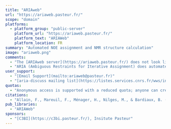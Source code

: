 ```yaml
---
title: "ARIAweb"
url: "https://ariaweb.pasteur.fr/"
scope: "domain"
platforms:
  - platform_group: "public-server"
    platform_url: "https://ariaweb.pasteur.fr/"
    platform_text: "ARIAWeb"
    platform_location: FR
summary: "Automated NOE assignment and NMR structure calculation"
image: "ariaweb.png"
comments:
  - "The [ARIAweb server](https://ariaweb.pasteur.fr/) does not look like Galaxy, but it uses the [Galaxy@Pasteur server](/use/galaxy-pasteur/) for data analysis and workflow execution."
  - "ARIA (Ambiguous Restraints for Iterative Assignment) does automated NOE assignment and NMR structure calculation."
user_support:
  - "[Email Support](mailto:ariaweb@pasteur.fr)"
  - "[aria-discuss mailing list](https://listes.services.cnrs.fr/wws/info/aria-discuss)"
quotas:
  - "Anonymous access is supported with a reduced quota; anyone can create an account."
citations:
  - "Allain, F., Mareuil, F., Ménager, H., Nilges, M., & Bardiaux, B. (2020). [ARIAweb: A server for automated NMR structure calculation](https://doi.org/10.1093/nar/gkaa362). *Nucleic Acids Research*. https://doi.org/10.1093/nar/gkaa362"
pub_libraries:
  - "ARIAWeb"
sponsors:
  - "[C3BI](https://c3bi.pasteur.fr/), Insitute Pasteur"
---
```

